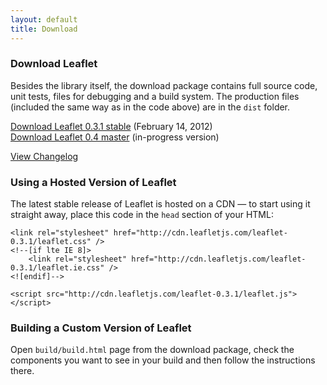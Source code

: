 ```yaml
---
layout: default
title: Download
---
```


### Download Leaflet

Besides the library itself, the download package contains full source
code, unit tests, files for debugging and a build system. The production
files (included the same way as in the code above) are in the `dist`
folder.

[Download Leaflet 0.3.1 stable](https://github.com/CloudMade/Leaflet/zipball/v0.3.1) (February 14, 2012)<br />
[Download Leaflet 0.4 master](http://github.com/CloudMade/Leaflet/zipball/master) (in-progress version)

[View Changelog](https://github.com/CloudMade/Leaflet/blob/master/CHANGELOG.md)

### Using a Hosted Version of Leaflet

The latest stable release of Leaflet is hosted on a CDN — to start using
it straight away, place this code in the `head` section of your HTML:

    <link rel="stylesheet" href="http://cdn.leafletjs.com/leaflet-0.3.1/leaflet.css" />
    <!--[if lte IE 8]>
        <link rel="stylesheet" href="http://cdn.leafletjs.com/leaflet-0.3.1/leaflet.ie.css" />
    <![endif]-->

    <script src="http://cdn.leafletjs.com/leaflet-0.3.1/leaflet.js"></script>

### Building a Custom Version of Leaflet

Open `build/build.html` page from the download package, check the
components you want to see in your build and then follow the
instructions there.
